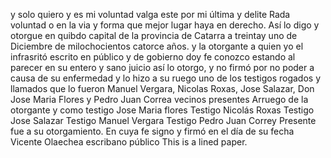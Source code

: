 y solo quiero y es mi voluntad valga este por mi última y delite
Rada voluntad o en la via y forma que mejor lugar haya en derecho. Así lo digo y otorgue en quibdo capital de la provincia de Catarra a treintay uno de Diciembre de milochocientos catorce
años. y la otorgante a quien yo el infrasritó escrito en público y de gobierno doy fe conozco estando al parecer en su entero y sano juicio así lo otorgo, y no firmó por no poder a causa de su enfermedad y lo hizo a su ruego uno de los testigos rogados y
llamados que lo fueron Manuel Vergara, Nicolas Roxas, Jose Salazar, Don Jose Maria Flores y Pedro Juan Correa vecinos presentes
Arruego de la otorgante y como testigo Jose Maria flores Testigo Nicolás Roxas Testigo Jose Salazar Testigo Manuel Vergara Testigo Pedro Juan Correy
Presente fue a su otorgamiento. En cuya fe signo y firmó en el día de su fecha
Vicente Olaechea
escribano público
This is a lined paper.
